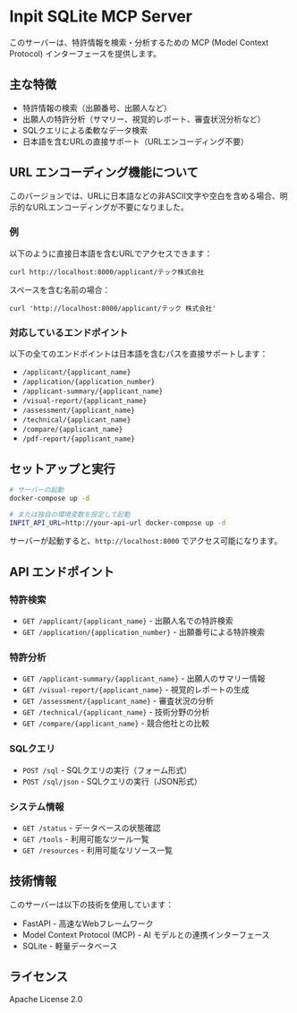 # Inpit SQLite MCP Server

このサーバーは、特許情報を検索・分析するための MCP (Model Context Protocol) インターフェースを提供します。

## 主な特徴

- 特許情報の検索（出願番号、出願人など）
- 出願人の特許分析（サマリー、視覚的レポート、審査状況分析など）
- SQLクエリによる柔軟なデータ検索
- 日本語を含むURLの直接サポート（URLエンコーディング不要）

## URL エンコーディング機能について

このバージョンでは、URLに日本語などの非ASCII文字や空白を含める場合、明示的なURLエンコーディングが不要になりました。

### 例

以下のように直接日本語を含むURLでアクセスできます：

```
curl http://localhost:8000/applicant/テック株式会社
```

スペースを含む名前の場合：

```
curl 'http://localhost:8000/applicant/テック 株式会社'
```

### 対応しているエンドポイント

以下の全てのエンドポイントは日本語を含むパスを直接サポートします：

- `/applicant/{applicant_name}`
- `/application/{application_number}`
- `/applicant-summary/{applicant_name}`
- `/visual-report/{applicant_name}`
- `/assessment/{applicant_name}`
- `/technical/{applicant_name}`
- `/compare/{applicant_name}`
- `/pdf-report/{applicant_name}`

## セットアップと実行

```bash
# サーバーの起動
docker-compose up -d

# または独自の環境変数を設定して起動
INPIT_API_URL=http://your-api-url docker-compose up -d
```

サーバーが起動すると、`http://localhost:8000` でアクセス可能になります。

## API エンドポイント

### 特許検索

- `GET /applicant/{applicant_name}` - 出願人名での特許検索
- `GET /application/{application_number}` - 出願番号による特許検索

### 特許分析

- `GET /applicant-summary/{applicant_name}` - 出願人のサマリー情報
- `GET /visual-report/{applicant_name}` - 視覚的レポートの生成
- `GET /assessment/{applicant_name}` - 審査状況の分析
- `GET /technical/{applicant_name}` - 技術分野の分析
- `GET /compare/{applicant_name}` - 競合他社との比較

### SQLクエリ

- `POST /sql` - SQLクエリの実行（フォーム形式）
- `POST /sql/json` - SQLクエリの実行（JSON形式）

### システム情報

- `GET /status` - データベースの状態確認
- `GET /tools` - 利用可能なツール一覧
- `GET /resources` - 利用可能なリソース一覧

## 技術情報

このサーバーは以下の技術を使用しています：

- FastAPI - 高速なWebフレームワーク
- Model Context Protocol (MCP) - AI モデルとの連携インターフェース
- SQLite - 軽量データベース

## ライセンス

Apache License 2.0
